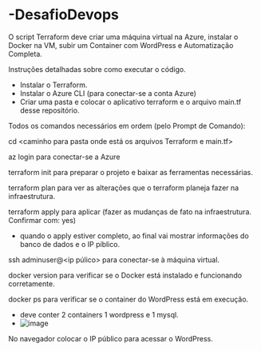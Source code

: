 # -DesafioDevops
O script Terraform deve criar uma máquina virtual na Azure, instalar o Docker na VM, subir um Container com WordPress e Automatização Completa.

Instruções detalhadas sobre como executar o código.

- Instalar o Terraform.
- Instalar o Azure CLI (para conectar-se a conta Azure)
- Criar uma pasta e colocar o aplicativo terraform e o arquivo main.tf desse repositório.

Todos os comandos necessários em ordem (pelo Prompt de Comando):

cd <caminho para pasta onde está os arquivos Terraform e main.tf>

az login para conectar-se a Azure

terraform init para preparar o projeto e baixar as ferramentas necessárias.

terraform plan para ver as alterações que o terraform planeja fazer na infraestrutura.

terraform apply para aplicar (fazer as mudanças de fato na infraestrutura. Confirmar com: yes)
- quando o apply estiver completo, ao final vai mostrar informações do banco de dados e o IP píblico.

ssh adminuser@<ip púlico> para conectar-se à máquina virtual.

docker version para verificar se o Docker está instalado e funcionando corretamente.

docker ps para verificar se o container do WordPress está em execução.
- deve conter 2 containers 1 wordpress e 1 mysql.
- ![image](https://github.com/user-attachments/assets/71908d44-ef63-41cd-b569-b6c601339ec4)

No navegador colocar o IP público para acessar o WordPress.



